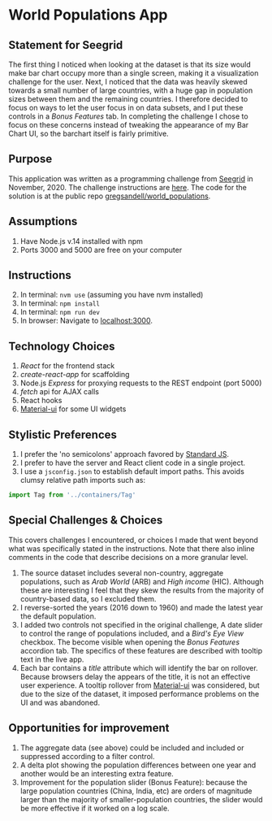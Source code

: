 # World Populations App

## Statement for Seegrid
The first thing I noticed when looking at the dataset is that its size would make bar chart occupy more than a single screen, making it a visualization challenge for the user.  Next, I noticed that the data was heavily skewed towards a small number of large countries, with a huge gap in population sizes between them and the remaining countries.  I therefore decided to focus on ways to let the user focus in on data subsets, and I put these controls in a *Bonus Features* tab.  In completing the challenge I chose to focus on these concerns instead of tweaking the appearance of my Bar Chart UI, so the barchart itself is fairly primitive.

## Purpose
This application was written as a programming challenge from [Seegrid](https://seegrid.com/) in November, 2020. The challenge instructions are [here](https://github.com/gregsandell/world_populations/blob/dev/doc/Problem_Statement_Country_population_chart.pdf).  The code for the solution is at the public repo [gregsandell/world_populations](https://github.com/gregsandell/world_populations).

## Assumptions
1. Have Node.js v.14 installed with npm
2. Ports 3000 and 5000 are free on your computer

## Instructions
2. In terminal:  `nvm use` (assuming you have nvm installed)
3. In terminal:  `npm install`
4. In terminal:  `npm run dev`
5. In browser: Navigate to [localhost:3000](http://localhost:3000).


## Technology Choices
1. *React* for the frontend stack
1. *create-react-app* for scaffolding
2. Node.js *Express* for proxying requests to the REST endpoint (port 5000)
3. *fetch* api for AJAX calls
4. React hooks
5. [Material-ui](https://material-ui.com/) for some UI widgets

## Stylistic Preferences
1. I prefer the 'no semicolons' approach favored by [Standard JS](https://standardjs.com).
2. I prefer to have the server and React client code in a single project.
3.  I use a `jsconfig.json` to establish default import paths.  This avoids clumsy relative path imports such as:

```javascript
import Tag from '../containers/Tag'
```

## Special Challenges & Choices
This covers challenges I encountered, or choices I made that went beyond what was specifically stated in the instructions.  Note that there also inline comments in the code that describe decisions on a more granular level.

1. The source dataset includes several non-country, aggregate populations, such as *Arab World* (ARB) and *High income* (HIC).  Although these are interesting I feel that they skew the results from the majority of country-based data, so I excluded them.
2. I reverse-sorted the years (2016 down to 1960) and made the latest year the default population.
4. I added two controls not specified in the original challenge, A date slider to control the range of populations included, and a *Bird's Eye View* checkbox.  The become visible when opening the *Bonus Features* accordion tab.  The specifics of these features are described with tooltip text in the live app.
5. Each bar contains a *title* attribute which will identify the bar on rollover.  Because browsers delay the appears of the title, it is not an effective user experience.  A tooltip rollover from [Material-ui](https://material-ui.com/components/tooltips/) was considered, but due to the size of the dataset, it imposed performance problems on the UI and was abandoned.

## Opportunities for improvement
1. The aggregate data (see above) could be included and included or suppressed according to a filter control. 
2. A delta plot showing the population differences between one year and another would be an interesting extra feature.
3. Improvement for the population slider (Bonus Feature):  because the large population countries (China, India, etc) are orders of magnitude larger than the majority of smaller-population countries, the slider would be more effective if it worked on a log scale.
